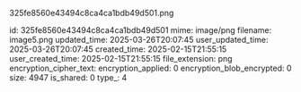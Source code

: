 325fe8560e43494c8ca4ca1bdb49d501.png

id: 325fe8560e43494c8ca4ca1bdb49d501
mime: image/png
filename: image5.png
updated_time: 2025-03-26T20:07:45
user_updated_time: 2025-03-26T20:07:45
created_time: 2025-02-15T21:55:15
user_created_time: 2025-02-15T21:55:15
file_extension: png
encryption_cipher_text: 
encryption_applied: 0
encryption_blob_encrypted: 0
size: 4947
is_shared: 0
type_: 4
